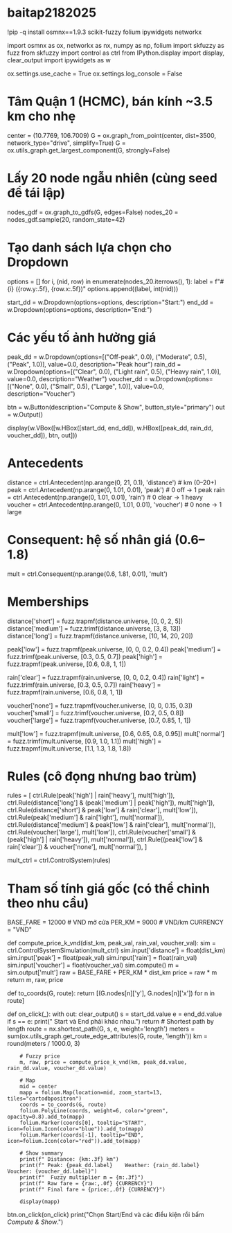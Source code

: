 # baitap2182025
!pip -q install osmnx==1.9.3 scikit-fuzzy folium ipywidgets networkx

import osmnx as ox, networkx as nx, numpy as np, folium
import skfuzzy as fuzz
from skfuzzy import control as ctrl
from IPython.display import display, clear_output
import ipywidgets as w

ox.settings.use_cache = True
ox.settings.log_console = False
# Tâm Quận 1 (HCMC), bán kính ~3.5 km cho nhẹ
center = (10.7769, 106.7009)
G = ox.graph_from_point(center, dist=3500, network_type="drive", simplify=True)
G = ox.utils_graph.get_largest_component(G, strongly=False)

# Lấy 20 node ngẫu nhiên (cùng seed để tái lập)
nodes_gdf = ox.graph_to_gdfs(G, edges=False)
nodes_20 = nodes_gdf.sample(20, random_state=42)

# Tạo danh sách lựa chọn cho Dropdown
options = []
for i, (nid, row) in enumerate(nodes_20.iterrows(), 1):
    label = f"#{i}  ({row.y:.5f}, {row.x:.5f})"
    options.append((label, int(nid)))

start_dd = w.Dropdown(options=options, description="Start:")
end_dd   = w.Dropdown(options=options, description="End:")

# Các yếu tố ảnh hưởng giá
peak_dd    = w.Dropdown(options=[("Off-peak", 0.0), ("Moderate", 0.5), ("Peak", 1.0)],
                        value=0.0, description="Peak hour")
rain_dd    = w.Dropdown(options=[("Clear", 0.0), ("Light rain", 0.5), ("Heavy rain", 1.0)],
                        value=0.0, description="Weather")
voucher_dd = w.Dropdown(options=[("None", 0.0), ("Small", 0.5), ("Large", 1.0)],
                        value=0.0, description="Voucher")

btn = w.Button(description="Compute & Show", button_style="primary")
out = w.Output()

display(w.VBox([w.HBox([start_dd, end_dd]),
                w.HBox([peak_dd, rain_dd, voucher_dd]),
                btn, out]))
# Antecedents
distance = ctrl.Antecedent(np.arange(0, 21, 0.1), 'distance')  # km (0–20+)
peak     = ctrl.Antecedent(np.arange(0, 1.01, 0.01), 'peak')    # 0 off → 1 peak
rain     = ctrl.Antecedent(np.arange(0, 1.01, 0.01), 'rain')    # 0 clear → 1 heavy
voucher  = ctrl.Antecedent(np.arange(0, 1.01, 0.01), 'voucher')  # 0 none → 1 large

# Consequent: hệ số nhân giá (0.6–1.8)
mult     = ctrl.Consequent(np.arange(0.6, 1.81, 0.01), 'mult')

# Memberships
distance['short']  = fuzz.trapmf(distance.universe, [0, 0, 2, 5])
distance['medium'] = fuzz.trimf(distance.universe, [3, 8, 13])
distance['long']   = fuzz.trapmf(distance.universe, [10, 14, 20, 20])

peak['low']    = fuzz.trapmf(peak.universe, [0, 0, 0.2, 0.4])
peak['medium'] = fuzz.trimf(peak.universe, [0.3, 0.5, 0.7])
peak['high']   = fuzz.trapmf(peak.universe, [0.6, 0.8, 1, 1])

rain['clear']  = fuzz.trapmf(rain.universe, [0, 0, 0.2, 0.4])
rain['light']  = fuzz.trimf(rain.universe, [0.3, 0.5, 0.7])
rain['heavy']  = fuzz.trapmf(rain.universe, [0.6, 0.8, 1, 1])

voucher['none']  = fuzz.trapmf(voucher.universe, [0, 0, 0.15, 0.3])
voucher['small'] = fuzz.trimf(voucher.universe, [0.2, 0.5, 0.8])
voucher['large'] = fuzz.trapmf(voucher.universe, [0.7, 0.85, 1, 1])

mult['low']    = fuzz.trapmf(mult.universe, [0.6, 0.65, 0.8, 0.95])
mult['normal'] = fuzz.trimf(mult.universe, [0.9, 1.0, 1.1])
mult['high']   = fuzz.trapmf(mult.universe, [1.1, 1.3, 1.8, 1.8])

# Rules (cô đọng nhưng bao trùm)
rules = [
    ctrl.Rule(peak['high'] | rain['heavy'], mult['high']),
    ctrl.Rule(distance['long'] & (peak['medium'] | peak['high']), mult['high']),
    ctrl.Rule(distance['short'] & peak['low'] & rain['clear'], mult['low']),
    ctrl.Rule(peak['medium'] & rain['light'], mult['normal']),
    ctrl.Rule(distance['medium'] & peak['low'] & rain['clear'], mult['normal']),
    ctrl.Rule(voucher['large'], mult['low']),
    ctrl.Rule(voucher['small'] & (peak['high'] | rain['heavy']), mult['normal']),
    ctrl.Rule((peak['low'] & rain['clear']) & voucher['none'], mult['normal']),
]

mult_ctrl = ctrl.ControlSystem(rules)
# Tham số tính giá gốc (có thể chỉnh theo nhu cầu)
BASE_FARE = 12000      # VND mở cửa
PER_KM    = 9000       # VND/km
CURRENCY  = "VND"

def compute_price_k_vnd(dist_km, peak_val, rain_val, voucher_val):
    sim = ctrl.ControlSystemSimulation(mult_ctrl)
    sim.input['distance'] = float(dist_km)
    sim.input['peak']     = float(peak_val)
    sim.input['rain']     = float(rain_val)
    sim.input['voucher']  = float(voucher_val)
    sim.compute()
    m = sim.output['mult']
    raw = BASE_FARE + PER_KM * dist_km
    price = raw * m
    return m, raw, price

def to_coords(G, route):
    return [(G.nodes[n]['y'], G.nodes[n]['x']) for n in route]

def on_click(_):
    with out:
        clear_output()
        s = start_dd.value
        e = end_dd.value
        if s == e:
            print(" Start và End phải khác nhau.")
            return
        # Shortest path by length
        route = nx.shortest_path(G, s, e, weight='length')
        meters = sum(ox.utils_graph.get_route_edge_attributes(G, route, 'length'))
        km = round(meters / 1000.0, 3)

        # Fuzzy price
        m, raw, price = compute_price_k_vnd(km, peak_dd.value, rain_dd.value, voucher_dd.value)

        # Map
        mid = center
        mapp = folium.Map(location=mid, zoom_start=13, tiles="cartodbpositron")
        coords = to_coords(G, route)
        folium.PolyLine(coords, weight=6, color="green", opacity=0.8).add_to(mapp)
        folium.Marker(coords[0], tooltip="START", icon=folium.Icon(color="blue")).add_to(mapp)
        folium.Marker(coords[-1], tooltip="END", icon=folium.Icon(color="red")).add_to(mapp)

        # Show summary
        print(f" Distance: {km:.3f} km")
        print(f" Peak: {peak_dd.label}    Weather: {rain_dd.label}    Voucher: {voucher_dd.label}")
        print(f"  Fuzzy multiplier m = {m:.3f}")
        print(f" Raw fare = {raw:,.0f} {CURRENCY}")
        print(f" Final fare ≈ {price:,.0f} {CURRENCY}")

        display(mapp)

btn.on_click(on_click)
print("Chọn Start/End và các điều kiện rồi bấm *Compute & Show*.")
